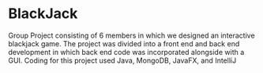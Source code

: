# BlackJack

Group Project consisting of 6 members in which we designed an interactive blackjack game. The project was divided into a front end and back end development in which back end code was incorporated alongside with a GUI. Coding for this project used Java, MongoDB, JavaFX, and IntelliJ

